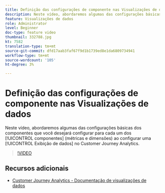 ```yaml
---
title: Definição das configurações de componente nas Visualizações de dados
description: Neste vídeo, abordaremos algumas das configurações básicas dos componentes que você desejará configurar para cada um dos componentes (métricas e dimensões) ao configurar uma Exibição de dados no Customer Journey Analytics.
feature: Visualizações de dados
role: Administrator
level: Beginner
doc-type: feature video
thumbnail: 332788.jpg
kt: 7582
translation-type: tm+mt
source-git-commit: dfd17aab3faf67f9d1b1739ed8e1da6809734941
workflow-type: tm+mt
source-wordcount: '105'
ht-degree: 3%

---
```



# Definição das configurações de componente nas Visualizações de dados

Neste vídeo, abordaremos algumas das configurações básicas dos componentes que você desejará configurar para cada um dos [!UICONTROL componentes] (métricas e dimensões) ao configurar uma [!UICONTROL Exibição de dados] no Customer Journey Analytics.

>[!VIDEO](https://video.tv.adobe.com/v/332788/?quality=12&learn=on)

## Recursos adicionais

* [Customer Journey Analytics - Documentação de visualizações de dados](https://experienceleague.adobe.com/docs/analytics-platform/using/cja-dataviews/create-dataview.html)
